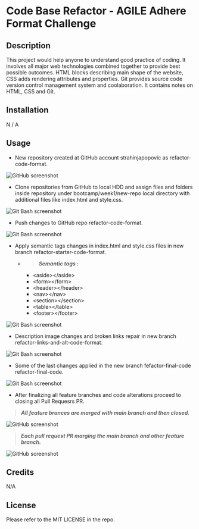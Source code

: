 # Code Base Refactor - AGILE Adhere Format Challenge

## Description

This project would help anyone to understand good practice of coding. It involves all major web technologies combined together to provide best possible outcomes. HTML blocks describing main shape of the website, CSS adds rendering attributes and properties. Git provides source code version control management system and coolaboration. It contains notes on HTML, CSS and Git.

## Installation

N / A

## Usage

- New repository created at GitHub account strahinjapopovic as refactor-code-format.

![GitHub screenshot](./assets/images/screenshots/refactor-code-format-created-github.PNG)

- Clone repositories from GitHub to local HDD and assign files and folders inside repository under bootcamp/week1/new-repo local directory with additional files like index.html and style.css.

![Git Bash screenshot](./assets/images/screenshots/mkdir-touch-direcories-and-files.PNG)

- Push changes to GitHub repo refactor-code-format.

![Git Bash screenshot](./assets/images/screenshots/settingup-codebase-files-startercode-push-origin-main.PNG)

- Apply semantic tags changes in index.html and style.css files in new branch refactor-starter-code-format. 

    - >***Semantic tags :***<br />
        - &lt;aside&gt;&lt;/aside&gt;<br />
        - &lt;form&gt;&lt;/form&gt;<br />
        - &lt;header&gt;&lt;/header&gt;<br />
        - &lt;nav&gt;&lt;/nav&gt;<br />
        - &lt;section&gt;&lt;/section&gt;<br />
        - &lt;table&gt;&lt;/table&gt;<br />
        - &lt;footer&gt;&lt;/footer&gt;<br />

![Git Bash screenshot](./assets/images/screenshots/semantic-changes-and-css-code-changes-accordingly-in-feature-branch.PNG)

- Description image changes and broken links repair in new branch refactor-links-and-alt-code-format. 

![Git Bash screenshot](./assets/images/screenshots/links-and-alt-image-feature-branch.PNG)

- Some of the last changes applied in the new branch fefactor-final-code refactor-final-code. 

![Git Bash screenshot](./assets/images/screenshots/last-changes-html-and-css-final.PNG)

- After finalizing all feature branches and code alterations proceed to closing all Pull Requesrs PR.

>***All feature brances are marged with main branch and then closed.***

![GitHub screenshot](./assets/images/screenshots/branches.PNG)

>***Each pull request PR marging the main branch and other feature branch.***

![GitHub screenshot](./assets/images/screenshots/PullRequest.PNG) 

## Credits

N/A

## License

Please refer to the MIT LICENSE in the repo.
